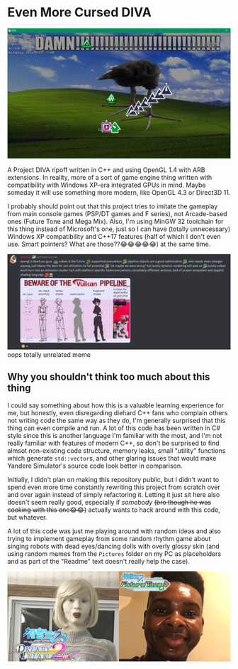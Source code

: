 # Even More Cursed DIVA
![Main Game Screenshot](readme_img/Screenshot_MainGame.png)

A Project DIVA ripoff written in C++ and using OpenGL 1.4 with ARB extensions. In reality, more of a sort of game engine thing written with compatibility with Windows XP-era integrated GPUs in mind. Maybe someday it will use something more modern, like OpenGL 4.3 or Direct3D 11.

I probably should point out that this project tries to imitate the gameplay from main console games (PSP/DT games and F series), not Arcade-based ones (Future Tone and Mega Mix). Also, I'm using MinGW 32 toolchain for this thing instead of Microsoft's one, just so I can have (totally unnecessary) Windows XP compatibility and C++17 features (half of which I don't even use. Smart pointers? What are those??😂😂😂😂😂) at the same time.

![h](readme_img/Meme_OpenGL_is_Dead.png)
oops totally unrelated meme

## Why you shouldn't think too much about this thing
I could say something about how this is a valuable learning experience for me, but honestly, even disregarding diehard C++ fans who complain others not writing code the same way as they do, I'm generally surprised that this thing can even compile and run. A lot of this code has been written in C# style since this is another language I'm familiar with the most, and I'm not really familiar with features of modern C++, so don't be surprised to find almsot non-existing code structure, memory leaks, small "utility" functions which generate `std::vector`s, and other glaring issues that would make Yandere Simulator's source code look better in comparison.

Initially, I didn't plan on making this repository public, but I didn't want to spend even more time constantly rewriting this project from scratch over and over again instead of simply refactoring it. Letting it just sit here also doesn't seem really good, especially if *somebody* ~~(bro though he was cooking with this one😂😂)~~ actually wants to hack around with this code, but whatever.

A lot of this code was just me playing around with random ideas and also trying to implement gameplay from some random rhythm game about singing robots with dead eyes/dancing dolls with overly glossy skin (and using random memes from the `Pictures` folder on my PC as placeholders and as part of the "Readme" text doesn't really help the case).

![Project DIVA Artstyle Meme](readme_img/Meme_ProjectDIVA_ArtStyle.png)
